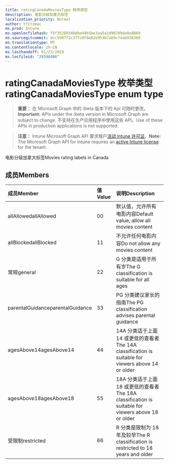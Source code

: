 ```yaml
---
title: ratingCanadaMoviesType 枚举类型
description: 电影分级加拿大标签
localization_priority: Normal
author: tfitzmac
ms.prod: Intune
ms.openlocfilehash: f5f35289348dbe94b5be3aa5a1d96709de8e8869
ms.sourcegitcommit: dcc5907f2c3ffc0f0e82e953b7ab9cf4ab938360
ms.translationtype: MT
ms.contentlocale: zh-CN
ms.lasthandoff: 01/23/2019
ms.locfileid: "29398406"
---
```

# <a name="ratingcanadamoviestype-enum-type"></a><span data-ttu-id="4b766-103">ratingCanadaMoviesType 枚举类型</span><span class="sxs-lookup"><span data-stu-id="4b766-103">ratingCanadaMoviesType enum type</span></span>

> <span data-ttu-id="4b766-104">**重要：** 在 Microsoft Graph 中的 /beta 版本下的 Api 可随时更改。</span><span class="sxs-lookup"><span data-stu-id="4b766-104">**Important:** APIs under the /beta version in Microsoft Graph are subject to change.</span></span> <span data-ttu-id="4b766-105">不支持在生产应用程序中使用这些 API。</span><span class="sxs-lookup"><span data-stu-id="4b766-105">Use of these APIs in production applications is not supported.</span></span>

> <span data-ttu-id="4b766-106">**注意：** Intune Microsoft Graph API 要求租户[活动 Intune 许可证](https://go.microsoft.com/fwlink/?linkid=839381)。</span><span class="sxs-lookup"><span data-stu-id="4b766-106">**Note:** The Microsoft Graph API for Intune requires an [active Intune license](https://go.microsoft.com/fwlink/?linkid=839381) for the tenant.</span></span>

<span data-ttu-id="4b766-107">电影分级加拿大标签</span><span class="sxs-lookup"><span data-stu-id="4b766-107">Movies rating labels in Canada</span></span>

## <a name="members"></a><span data-ttu-id="4b766-108">成员</span><span class="sxs-lookup"><span data-stu-id="4b766-108">Members</span></span>
|<span data-ttu-id="4b766-109">成员</span><span class="sxs-lookup"><span data-stu-id="4b766-109">Member</span></span>|<span data-ttu-id="4b766-110">值</span><span class="sxs-lookup"><span data-stu-id="4b766-110">Value</span></span>|<span data-ttu-id="4b766-111">说明</span><span class="sxs-lookup"><span data-stu-id="4b766-111">Description</span></span>|
|:---|:---|:---|
|<span data-ttu-id="4b766-112">allAllowed</span><span class="sxs-lookup"><span data-stu-id="4b766-112">allAllowed</span></span>|<span data-ttu-id="4b766-113">0</span><span class="sxs-lookup"><span data-stu-id="4b766-113">0</span></span>|<span data-ttu-id="4b766-114">默认值，允许所有电影内容</span><span class="sxs-lookup"><span data-stu-id="4b766-114">Default value, allow all movies content</span></span>|
|<span data-ttu-id="4b766-115">allBlocked</span><span class="sxs-lookup"><span data-stu-id="4b766-115">allBlocked</span></span>|<span data-ttu-id="4b766-116">1</span><span class="sxs-lookup"><span data-stu-id="4b766-116">1</span></span>|<span data-ttu-id="4b766-117">不允许任何电影内容</span><span class="sxs-lookup"><span data-stu-id="4b766-117">Do not allow any movies content</span></span>|
|<span data-ttu-id="4b766-118">常规</span><span class="sxs-lookup"><span data-stu-id="4b766-118">general</span></span>|<span data-ttu-id="4b766-119">2</span><span class="sxs-lookup"><span data-stu-id="4b766-119">2</span></span>|<span data-ttu-id="4b766-120">G 分类是适用于所有岁</span><span class="sxs-lookup"><span data-stu-id="4b766-120">The G classification is suitable for all ages</span></span>|
|<span data-ttu-id="4b766-121">parentalGuidance</span><span class="sxs-lookup"><span data-stu-id="4b766-121">parentalGuidance</span></span>|<span data-ttu-id="4b766-122">3</span><span class="sxs-lookup"><span data-stu-id="4b766-122">3</span></span>|<span data-ttu-id="4b766-123">PG 分类建议家长的指南</span><span class="sxs-lookup"><span data-stu-id="4b766-123">The PG classification advises parental guidance</span></span>|
|<span data-ttu-id="4b766-124">agesAbove14</span><span class="sxs-lookup"><span data-stu-id="4b766-124">agesAbove14</span></span>|<span data-ttu-id="4b766-125">4</span><span class="sxs-lookup"><span data-stu-id="4b766-125">4</span></span>|<span data-ttu-id="4b766-126">14A 分类适于上面 14 或更低的查看者</span><span class="sxs-lookup"><span data-stu-id="4b766-126">The 14A classification is suitable for viewers above 14 or older</span></span>|
|<span data-ttu-id="4b766-127">agesAbove18</span><span class="sxs-lookup"><span data-stu-id="4b766-127">agesAbove18</span></span>|<span data-ttu-id="4b766-128">5</span><span class="sxs-lookup"><span data-stu-id="4b766-128">5</span></span>|<span data-ttu-id="4b766-129">18A 分类适于上面 18 或更低的查看者</span><span class="sxs-lookup"><span data-stu-id="4b766-129">The 18A classification is suitable for viewers above 18 or older</span></span>|
|<span data-ttu-id="4b766-130">受限制</span><span class="sxs-lookup"><span data-stu-id="4b766-130">restricted</span></span>|<span data-ttu-id="4b766-131">6</span><span class="sxs-lookup"><span data-stu-id="4b766-131">6</span></span>|<span data-ttu-id="4b766-132">R 分类是限制为 18 年及较早</span><span class="sxs-lookup"><span data-stu-id="4b766-132">The R classification is restricted to 18 years and older</span></span>|




